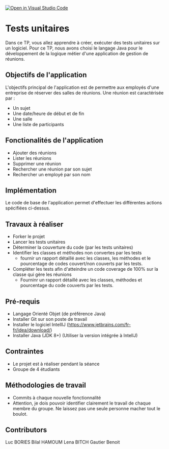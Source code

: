 [![Open in Visual Studio Code](https://classroom.github.com/assets/open-in-vscode-f059dc9a6f8d3a56e377f745f24479a46679e63a5d9fe6f495e02850cd0d8118.svg)](https://classroom.github.com/online_ide?assignment_repo_id=6531039&assignment_repo_type=AssignmentRepo)
# Tests unitaires 
Dans ce TP, vous allez apprendre à créer, exécuter des tests unitaires sur un logiciel. Pour ce TP, nous avons choisi le langage Java pour le développement
de la logique métier d'une application de gestion de réunions. 

## Objectifs de l'application
L'objectifs principal de l'application est de permettre aux employés d'une entreprise de réserver des salles de réunions. Une réunion est caractérisée par :
- Un sujet
- Une date/heure de début et de fin
- Une salle 
- Une liste de participants 

## Fonctionalités de l'application 
- Ajouter des réunions 
- Lister les réunions
- Supprimer une réunion 
- Rechercher une réunion par son sujet 
- Rechercher un employé par son nom 

## Implémentation 
Le code de base de l'application permet d'effectuer les différentes actions spécifiées ci-dessus. 

## Travaux à réaliser
- Forker le projet
- Lancer les tests unitaires
- Déterminer la couverture du code (par les tests unitaires)
- Identifier les classes et méthodes non convertes par les tests
    - fournir un rapport détaillé avec les classes, les méthodes et le pourcentage de 
codes couvert/non couverts par les tests. 
- Compléter les tests afin d'atteindre un code coverage de 100% sur la classe qui gère les réunions
    - Fourninr un rapport détaillé avec les classes, méthodes et pourcentage du code couverts par les tests.

## Pré-requis 
- Langage Orienté Objet (de préférence Java)
- Installer Git sur son poste de travail
- Installer le logiciel IntellIJ (https://www.jetbrains.com/fr-fr/idea/download/)
- Installer Java (JDK 8+) (Utiliser la version intégrée à IntellJ)

## Contraintes
- Le projet est à réaliser pendant la séance
- Groupe de 4 étudiants 

## Méthodologies de travail
- Commits à chaque nouvelle fonctionnalité 
- Attention, je dois pouvoir identifier clairement le travail de chaque membre du groupe. Ne laissez pas une seule personne macher tout le boulot. 

## Contributors 
Luc BORIES
Bilal HAMOUM
Lena BITCH
Gautier Benoit
